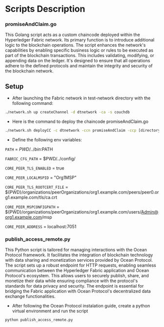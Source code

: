 # Scripts Description

### promiseAndClaim.go
  This Golang script acts as a custom chaincode deployed within the Hyperledger Fabric network. Its primary function is to introduce additional logic to the blockchain operations. The script enhances the network's capabilities by enabling specific business logic or rules to be executed as part of the blockchain transactions. This includes validating, modifying, or appending data on the ledger. It's designed to ensure that all operations adhere to the defined protocols and maintain the integrity and security of the blockchain network.

## Setup

- After launching the Fabric network in test-network directory with the following command:

```bash
./network.sh up createChannel -d dtnetwork -ca -s couchdb
```

- Here is the command to deploy the chaincode promiseAndClaim.go

```bash
./network.sh deployCC -c dtnetwork -ccn promiseAndClaim -ccp [directory of the chaincode] -ccl go
```

- Define the following env variables:

`PATH` = ${PWD}/../bin:$PATH

`FABRIC_CFG_PATH` = $PWD/../config/

`CORE_PEER_TLS_ENABLED` = true

`CORE_PEER_LOCALMSPID` = "Org1MSP"

`CORE_PEER_TLS_ROOTCERT_FILE` = ${PWD}/organizations/peerOrganizations/org1.example.com/peers/peer0.org1.example.com/tls/ca.crt

`CORE_PEER_MSPCONFIGPATH` = ${PWD}/organizations/peerOrganizations/org1.example.com/users/Admin@org1.example.com/msp

`CORE_PEER_ADDRESS` = localhost:7051

### publish_access_remote.py
  This Python script is tailored for managing interactions with the Ocean Protocol framework. It facilitates the integration of blockchain technology with data sharing and monetization services provided by Ocean Protocol. The script sets up a robust endpoint for HTTP requests, enabling seamless communication between the Hyperledger Fabric application and Ocean Protocol's ecosystem. This allows users to securely publish, share, and monetize their data while ensuring compliance with the protocol's standards for data privacy and security. The endpoint is essential for bridging the Fabric application with Ocean Protocol's decentralized data exchange functionalities.

 - After following the Ocean Protocol instalation guide, create a python virtual environment and run the script

```bash
python publish_access_remote.py
```
